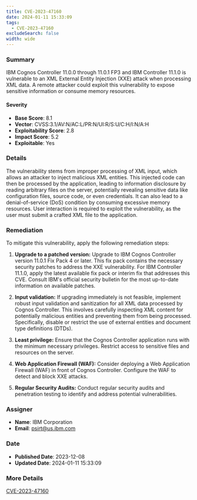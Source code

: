 ```yaml
---
title: CVE-2023-47160
date: 2024-01-11 15:33:09
tags:
  - CVE-2023-47160
excludeSearch: false
width: wide
---
```


### Summary
IBM Cognos Controller 11.0.0 through 11.0.1 FP3 and IBM Controller 11.1.0 is vulnerable to an XML External Entity Injection (XXE) attack when processing XML data. A remote attacker could exploit this vulnerability to expose sensitive information or consume memory resources.

#### Severity
- **Base Score**: 8.1
- **Vector**: CVSS:3.1/AV:N/AC:L/PR:N/UI:R/S:U/C:H/I:N/A:H
- **Exploitability Score**: 2.8
- **Impact Score**: 5.2
- **Exploitable**: Yes

### Details 
The vulnerability stems from improper processing of XML input, which allows an attacker to inject malicious XML entities. This injected code can then be processed by the application, leading to information disclosure by reading arbitrary files on the server, potentially revealing sensitive data like configuration files, source code, or even credentials. It can also lead to a denial-of-service (DoS) condition by consuming excessive memory resources. User interaction is required to exploit the vulnerability, as the user must submit a crafted XML file to the application.

### Remediation
To mitigate this vulnerability, apply the following remediation steps:

1.  **Upgrade to a patched version:** Upgrade to IBM Cognos Controller version 11.0.1 Fix Pack 4 or later. This fix pack contains the necessary security patches to address the XXE vulnerability.  For IBM Controller 11.1.0, apply the latest available fix pack or interim fix that addresses this CVE. Consult IBM's official security bulletin for the most up-to-date information on available patches.

2.  **Input validation:**  If upgrading immediately is not feasible, implement robust input validation and sanitization for all XML data processed by Cognos Controller.  This involves carefully inspecting XML content for potentially malicious entities and preventing them from being processed.  Specifically, disable or restrict the use of external entities and document type definitions (DTDs).

3. **Least privilege:** Ensure that the Cognos Controller application runs with the minimum necessary privileges. Restrict access to sensitive files and resources on the server.

4.  **Web Application Firewall (WAF):** Consider deploying a Web Application Firewall (WAF) in front of Cognos Controller. Configure the WAF to detect and block XXE attacks.

5.  **Regular Security Audits:** Conduct regular security audits and penetration testing to identify and address potential vulnerabilities.

### Assigner
- **Name**: IBM Corporation
- **Email**: psirt@us.ibm.com

### Date
- **Published Date**: 2023-12-08
- **Updated Date**: 2024-01-11 15:33:09

### More Details
[CVE-2023-47160](https://www.cvedetails.com/cve/CVE-2023-47160)